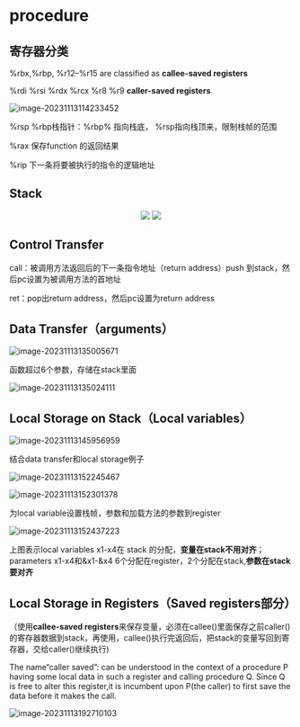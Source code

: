 # procedure

## 寄存器分类

 %rbx,%rbp, %r12–%r15 are classified as **callee-saved registers**

%rdi  %rsi  %rdx  %rcx   %r8 %r9   **caller-saved registers**

![image-20231113114233452](assets/procedure/image-20231113114233452.png)

%rsp  %rbp栈指针：%rbp% 指向栈底， %rsp指向栈顶来，限制栈帧的范围

%rax 保存function 的返回结果

%rip 下一条将要被执行的指令的逻辑地址

## Stack

<center class="half">    <img src="assets/procedure/image-20231114155735683.png" />    <img src="assets/procedure/image-20231114155112689.png" /> </center>



## Control Transfer

call：被调用方法返回后的下一条指令地址（return address）push 到stack，然后pc设置为被调用方法的首地址

ret：pop出return address，然后pc设置为return address

## Data Transfer（arguments）

![image-20231113135005671](assets/procedure/image-20231113135005671.png)

函数超过6个参数，存储在stack里面

![image-20231113135024111](assets/procedure/image-20231113135024111.png)

## Local Storage on Stack（Local variables）



![image-20231113145956959](assets/procedure/image-20231113145956959.png)

结合data transfer和local storage例子

![image-20231113152245467](assets/procedure/image-20231113152245467.png)

![image-20231113152301378](assets/procedure/image-20231113152301378.png)

为local variable设置栈帧，参数和加载方法的参数到register



![image-20231113152437223](assets/procedure/image-20231113152437223.png)

上图表示local variables x1-x4在 stack 的分配，**变量在stack不用对齐**； parameters x1-x4和&x1-&x4 6个分配在register，2个分配在stack,**参数在stack要对齐**

## Local Storage in Registers（Saved registers部分）

（使用**callee-saved registers**来保存变量，必须在callee()里面保存之前caller()的寄存器数据到stack，再使用，callee()执行完返回后，把stack的变量写回到寄存器，交给caller()继续执行)



The name“caller saved”: can be understood in the context of a procedure P having some local data in such a register and calling procedure Q. Since Q is free to alter this register,it is incumbent upon P(the caller) to first save the data before it makes the call.



![image-20231113192710103](assets/procedure/image-20231113192710103.png)
